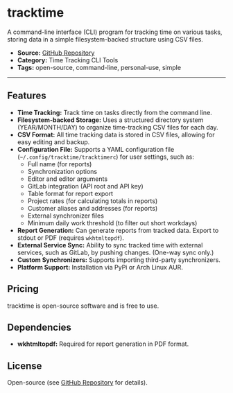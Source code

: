# tracktime

A command-line interface (CLI) program for tracking time on various tasks, storing data in a simple filesystem-backed structure using CSV files.

- **Source:** [GitHub Repository](https://github.com/sumnerevans/tracktime)
- **Category:** Time Tracking CLI Tools
- **Tags:** open-source, command-line, personal-use, simple

---

## Features

- **Time Tracking:** Track time on tasks directly from the command line.
- **Filesystem-backed Storage:** Uses a structured directory system (YEAR/MONTH/DAY) to organize time-tracking CSV files for each day.
- **CSV Format:** All time tracking data is stored in CSV files, allowing for easy editing and backup.
- **Configuration File:** Supports a YAML configuration file (`~/.config/tracktime/tracktimerc`) for user settings, such as:
  - Full name (for reports)
  - Synchronization options
  - Editor and editor arguments
  - GitLab integration (API root and API key)
  - Table format for report export
  - Project rates (for calculating totals in reports)
  - Customer aliases and addresses (for reports)
  - External synchronizer files
  - Minimum daily work threshold (to filter out short workdays)
- **Report Generation:** Can generate reports from tracked data. Export to stdout or PDF (requires `wkhtmltopdf`).
- **External Service Sync:** Ability to sync tracked time with external services, such as GitLab, by pushing changes. (One-way sync only.)
- **Custom Synchronizers:** Supports importing third-party synchronizers.
- **Platform Support:** Installation via PyPi or Arch Linux AUR.

## Pricing

tracktime is open-source software and is free to use.

## Dependencies

- **wkhtmltopdf:** Required for report generation in PDF format.

## License

Open-source (see [GitHub Repository](https://github.com/sumnerevans/tracktime) for details).
